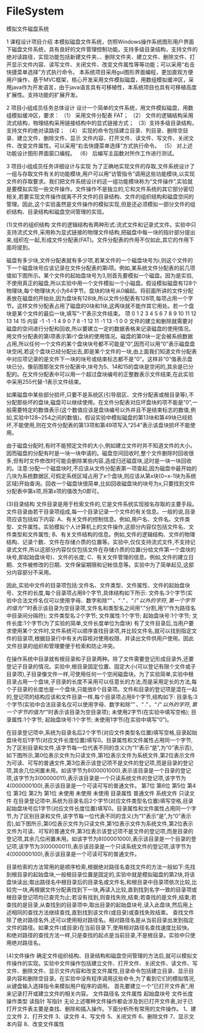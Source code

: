 # FileSystem
模拟文件磁盘系统

1 课程设计项目介绍
本模拟磁盘文件系统，仿照Windows操作系统图形用户界面下磁盘文件系统，具有良好的文件管理控制功能。支持多级目录结构，支持文件的绝对读路径，实现功能包括新建文件夹、、删除文件夹、建立文件、删除文件、打开显示文件内容、读写文件、关闭文件、改变文件属性等等功能；可以采用“右击快捷菜单选择”方式执行命令。 
本系统项目采用gui图形界面编程，更加直观方便用户操作，基于MVC框架，核心开发采用文件模拟磁盘，用数组模拟缓冲区，采用java作为开发语言，由于java语言具有可移植性，本系统项目也具有可移植高度扩展性。支持功能的扩展开发。

2 项目小组成员任务总体设计
设计一个简单的文件系统，用文件模拟磁盘，用数组模拟缓冲区，要求： 
（1） 采用文件分配表 FAT； 
（2） 文件的逻辑结构采用流式结构，物理结构采用链接结构中的显式链接方式； 
（3）支持多级目录结构，支持文件的绝对读路径； 
（4） 实现的命令包括建立目录、列目录、删除空目录、建立文件、删除文件、显示
文件内容、打开文件、读文件、写文件、关闭文件、改变文件属性。可以采用“右击快捷菜单选择”方式执行命令。 
（5） 对上述功能设计图形界面窗口编程。 
（6） 后编写主函数对所作工作进行测试。 

3 项目小组成员任务详细设计与实现
为了正确地实现文件的存取,文件系统设计了一组与存取文件有关的功能模块,用户可以用“访管指令”调用这些功能模块,以实现文件的存取要求。我们把文件系统设计的这一组功能模块称为“文件操作”,实验就是要模拟实现一些文件操作。文件操作不是独立的,它和文件系统的其它部分密切相关,若要实现文件操作就离不开文件的目录结构、文件的组织结构和磁盘空间的管理。因此,这个实验虽然是文件操作的模拟实现,但是还必须模拟一部分文件的组织结构、目录结构和磁盘空间管理的实现。

(1)文件的组织结构
    文件的逻辑结构有两种形式:流式文件和记录式文件。实验中只支持流式文件,采用称为显式链接的物理文件结构,把磁盘中每一块的指针部分提出来,组织在一起,形成文件分配表(FAT)。文件分配表的作用不仅如此,其它的作用下面将提到。

   磁盘有多少块,文件分配表就有多少项,若某文件的一个磁盘块号为i,则这个文件的下一个磁盘块号应该记录在文件分配表的第i项。例如,某系统文件分配表的前几项值如下图所示。某个文件的起始盘块号为3,则首先要模拟一个磁盘。因为是实验,不使用真正的磁盘,所以实验中用一个文件模拟一个小磁盘。假设模拟磁盘有128个物理块,每个物理块大小为64字节。盘块的块号从0编起。将前面所讲的文件分配表放在磁盘的开始处,因为盘块有128块,所以文件分配表有128项,每项占用一个字节。这样文件分配表占用了磁盘的0块和1块,这两块就不能作其它用处。若一个盘块是某个文件的最后一块,填写“-1”表示文件结束。
             项   0  1  2  3  4  5  6  7  8  9  10  11  12  13  14  15
            内容 -1 -1 -1  4  9  0  7  8 -1  12 11  -1  13  -1   0   0
   文件的建立和删除就需要对磁盘的空间进行分配和回收,所以要建立一定的数据表格来记录磁盘的使用情况。用文件分配表的第i项表示第i个盘块的使用情况。磁盘的第0块一定会被系统数据占用,所以任何一个文件的某个盘块块号都不可能是“0”,因而可以用“0”表示磁盘盘块空闲,若这个盘块已经分配出去,即是某个文件的一块,由上面我们知道文件分配表中对应项记录的是文件下一块的块号或结束标志都不是“0”。这样非“0”值表示盘块已分。像前图那张文件分配表中,块号为5、14和15的盘块是空闲的,其余是已分配的。在文件分配表中可以用一个超过盘块编号的正整数表示文件结束,在此实验中采用255代替-1表示文件结束。
   
   如果磁盘中某些部分损坏,只要不是系统区(引导扇区、文件分配表或根目录等),不分配那些坏的盘块,磁盘可以继续使用。在文件分配表对应坏盘块的项不能是“0”,一般需要特定的数值表示(这个数值应该是盘块编号以外并且不是结束标志的数值,例如,实验中128~254之间的数值)。假设实验中模拟磁盘的第13块和第49块已经损坏,不能使用,则在文件分配表的第13项和第49项写入“254”表示该盘块损坏不能使用。

   由于磁盘分配时,有时不能预定文件的大小,例如建立文件时并不知道文件的大小。因而磁盘的分配有时是一块一块申请的。磁盘空间回收时,整个文件删除时回收很多,但有时文件修改时可能会删除某些内容,造成归还磁盘块,这时是一块一块回收的。注意:分配一个磁盘块时,不应该从文件分配表第一项查起,因为磁盘中最开始的几块为系统数据区,可假定系统区域占用了x个盘块,则应该从第x块(0~x-1块为系统区域)开始查询。回收一个磁盘块很简单,比如回收磁盘块的块号为x,只要找到文件分配表中第x项,将第x项的值改为0即可。
     
(3)目录结构
    文件目录是用于检索文件的,它是文件系统实现按名存取的主要手段。文件目录由若干目录项组成,每一个目录记录一个文件的有关信息。一般的说,目录项应该包括如下内容:
    A、有关文件的控制信息。例如,用户名、文件名。文件类型、文件属性。实验模拟个人计算机上的文件操作,这部分内容仅包括文件名、文件类型和文件属性;
    B、有关文件结构的信息。例如,文件的逻辑结构、文件的物理结构、记录个数、文件在存储介质的位置等。实验中,仅仅支持流式文件,不支持记录式文件,所以这部分内容仅仅包括文件在存储介质的位置(分给文件第一个盘块的块号,即起始盘块号)、文件的长度;
    C、有关文件管理的信息。例如,文件的建立日期、文件被修改的日期、文件保留期限和记帐信息等。实验中为了简单起见,这部分内容部分不采用。
    
   因此,实验中文件的目录项包括:文件名、文件类型、文件属性、文件的起始盘块号、文件的长度,每个目录项占用8个字节,具体结构如下所示:
        文件名:3个字节(实验中合法文件名仅可以使用字母、数字和除“$”、“.”、“/”以外的字符,第一个字节的值为“$”时表示该目录为空目录项,文件名和类型名之间用“.”分割,用“/”作为路径名中目录间分隔符);
        文件类型名:2个字节;
        文件属性:1个字节;
        起始盘块号:1个字节;
        文件长度:1个字节(为了实验的简单,文件长度单位为盘块)
    有了文件目录后,当用户要求使用某个文件时,文件系统可以顺序查找目录项,并比较文件名,就可以找到指定文件的目录项,根据目录行中有关内容核对使用权限、并读出文件供用户使用。因此文件目录的组织和管理要便于检索和防止冲突。
    
   在操作系统中目录就有根目录和子目录两种。除了文件需要登记形成目录外,还要登记子目录的情况。实验中,根目录固定位置、固定大小(可以登记有限个文件或子目录项),子目录像文件一样,可使用任何一个空闲磁盘块。为了实验简单,实验中根目录占用一个盘块,子目录的长度不采用可以任意长的方法,而是采用定长的方法,每个子目录的长度也是一个盘块,只能放8个目录项。文件和目录的登记项是混在一起的,登记项的结构应该和文件目录一样,每个目录项占用8个字节,结构如下:
        目录名:3个字节(实验中合法目录名仅可以使用字母、数字和除“$”、“.”、“/”以外的字符,第一个字节的值为“$”时表示该目录为空目录项);
        未使用2字节(在实验中填写空格);
        目录属性:1个字节;
        起始盘块号:1个字节;
        未使用1字节(在实验中填写“0”)。
        
   在目录登记项中,系统为目录名后2个字节(对应文件类型名位置)填写空格,目录起始盘块号后1字节(对应文件长度位置)填写0。目录属性和文件属性占用同一个字节,为了区别目录和文件,该字节每一位代表不同的含义(为“1”表示“是”,为“0”表示否),如下图所示,第0位表示文件为只读文件,第1位表示文件为系统文件,第2位表示文件为可读、可写的普通文件,第3位表示该登记项不是文件的登记项,而是目录的登记项,其余几位闲置未用。如该字节为8(00001000),表示该目录是一个目录的登记项,该字节为3(00000011),表示该目录是一个只读系统文件的登记项,该字节为4(000000100),表示该目录是一个可读可写的普通文件。
                第7位          第6位          第5位          第4位          第3位           第2为         第1位
               未使用          未使用         未使用         目录属性       普通文件         系统文件      只读文件
    在目录登记项中,系统为目录名后2个字节(对应文件类型名位置)填写空格,目录起始盘块号后1字节(对应文件长度位置)填写0。目录属性和文件属性占用同一个字节,为了区别目录和文件,该字节每一位代表不同的含义(为“1”表示“是”,为“0”表示否),如下图所示,第0位表示文件为只读文件,第1位表示文件为系统文件,第2位表示文件为可读、可写的普通文件,第3位表示该登记项不是文件的登记项,而是目录的登记项,其余几位闲置未用。如该字节为8(00001000),表示该目录是一个目录的登记项,该字节为3(00000011),表示该目录是一个只读系统文件的登记项,该字节为4(000000100),表示该目录是一个可读可写的普通文件。

   目录检索的方法常用的是顺序检索,根据绝对路径名查找文件的方法一般如下:先找到根目录的起始盘块,一般根目录位置是固定的,实验中就是模拟磁盘的第2块,将该盘块读出;取出路径名中根目录后的目录名或文件名,和根目录中目录项依次比较,比较完一块,再根据文件分配表找到下一块,再读入比较,直到找到名字一致的目录项或根目录登记项均已查完为止;若没有找到,则查找失败,结束;若查找的是文件,结束;若查找的是目录,从查找到的目录项中,取出目录的起始盘块号,读入此盘块,然后用上述相同的查找方法继续查找,直到找到该文件(或目录)或查找失败结束。
    查找文件除了绝对路径名外,还可以使用相对路径名。相对路径名是从当前目录出发到指定文件的路径。如果文件(或目录)在当前目录下,使用相对路径名查找速度比较快。和绝对路径的查找方法一样,只是查找的起点是当前目录,不是根目录。实验中只使用绝对路径名。
    
(4)文件操作
    确定文件组织结构、目录结构和磁盘空间管理的方法后,就可以模拟文件操作的实现。实验中文件操作包括建立文件、打开文件、关闭文件、读文件、写文件、删除文件、显示文件内容和改变文件属性,目录命令包括建立目录、显示目录内容和删除空目录。在实验中没有程序调用这些命令,为了看到它们的模拟情况,从键盘输入选择指令来模拟用户程序的调用。
    首先要建立一个“已打开文件表”,用来记录打开或建立文件的相关内容。
                文件路径名         文件属性        起始盘块号      文件长度       操作类型         读指针        写指针
    无论上述哪种文件操作都会涉及到已打开文件表,对于已打开文件表主要是查找、删除和插入操作。下面分析所有常用的文件操作。
        1、建立文件
        2、打开文件
        3、读文件
        4、写文件
        5、关闭文件
        6、删除文件
        7、显示文本内容
        8、改变文件属性
